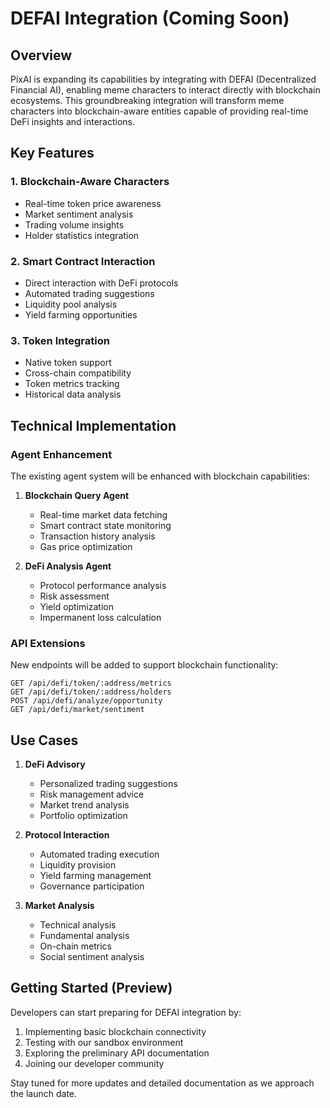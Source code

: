 # DEFAI Integration (Coming Soon)

## Overview

PixAI is expanding its capabilities by integrating with DEFAI (Decentralized Financial AI), enabling meme characters to interact directly with blockchain ecosystems. This groundbreaking integration will transform meme characters into blockchain-aware entities capable of providing real-time DeFi insights and interactions.

## Key Features

### 1. Blockchain-Aware Characters

- Real-time token price awareness
- Market sentiment analysis
- Trading volume insights
- Holder statistics integration

### 2. Smart Contract Interaction

- Direct interaction with DeFi protocols
- Automated trading suggestions
- Liquidity pool analysis
- Yield farming opportunities

### 3. Token Integration

- Native token support
- Cross-chain compatibility
- Token metrics tracking
- Historical data analysis

## Technical Implementation

### Agent Enhancement

The existing agent system will be enhanced with blockchain capabilities:

1. **Blockchain Query Agent**
   - Real-time market data fetching
   - Smart contract state monitoring
   - Transaction history analysis
   - Gas price optimization

2. **DeFi Analysis Agent**
   - Protocol performance analysis
   - Risk assessment
   - Yield optimization
   - Impermanent loss calculation

### API Extensions

New endpoints will be added to support blockchain functionality:

```
GET /api/defi/token/:address/metrics
GET /api/defi/token/:address/holders
POST /api/defi/analyze/opportunity
GET /api/defi/market/sentiment
```

## Use Cases

1. **DeFi Advisory**
   - Personalized trading suggestions
   - Risk management advice
   - Market trend analysis
   - Portfolio optimization

2. **Protocol Interaction**
   - Automated trading execution
   - Liquidity provision
   - Yield farming management
   - Governance participation

3. **Market Analysis**
   - Technical analysis
   - Fundamental analysis
   - On-chain metrics
   - Social sentiment analysis

## Getting Started (Preview)

Developers can start preparing for DEFAI integration by:

1. Implementing basic blockchain connectivity
2. Testing with our sandbox environment
3. Exploring the preliminary API documentation
4. Joining our developer community

Stay tuned for more updates and detailed documentation as we approach the launch date. 
